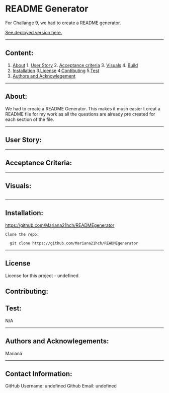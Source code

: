 
# README Generator
  For Challange 9, we had to create a README generator.


  [See deployed version here.]({$dat,url})

  ---

  ## Content:
  
  1. [About](#about)
    1. [User Story](#user%story)
    2. [Acceptance criteria](#acceptance%20criteria)
    3. [Visuals](#visuals)
    4. [Build](#build)
  2. [Installation](#installtion)
  3.[License](#license)
  4.[Contibuting](#contribution)
  5.[Test](#test)
  6. [Authors and Acknowlegement](#authors%20and%20acknowlegemnt)

---

## About:

  We had to create a README Generator. This makes it mush easier t creat a README file for my work as all the questions are already pre created for each section of the file.

---

## User Story:


---

## Acceptance Criteria:


---

## Visuals:

  ![]()

---

## Installation:

  https://github.com/Mariana21hch/READMEgenerator

    Clone the repo:

      git clone https://github.com/Mariana21hch/READMEgenerator

---

## License

  License for this project - undefined

## Contributing: 


## Test:

  N/A

---

## Authors and Acknowlegements:

  Mariana

---

## Contact Information:

  GitHub Username: undefined
  Github Email: undefined

